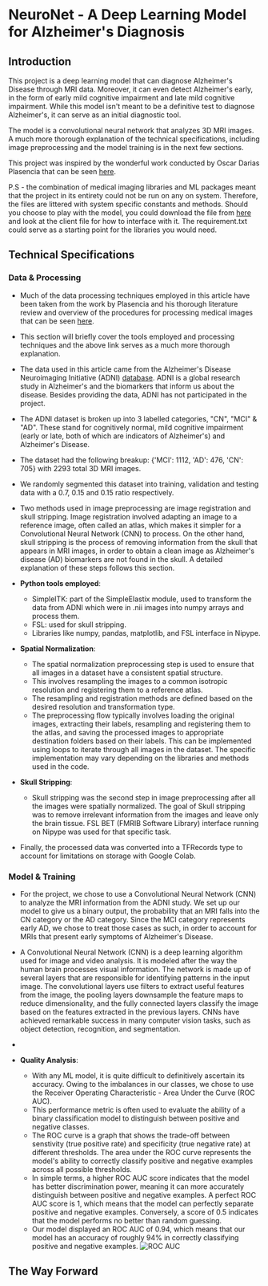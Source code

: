 # NeuroNet - A Deep Learning Model for Alzheimer's Diagnosis 

## Introduction

This project is a deep learning model that can diagnose Alzheimer's Disease through MRI data. Moreover, it can even detect Alzheimer's early, in the form of early mild cognitive impairment and late mild cognitive impairment. While this model isn't meant to be a definitive test to diagnose Alzheimer's, it can serve as an initial diagnostic tool. 

The model is a convolutional neural network that analyzes 3D MRI images. A much more thorough explanation of the technical specifications, including image preprocessing and the model training is in the next few sections.

This project was inspired by the wonderful work conducted by Oscar Darias Plasencia that can be seen [here](https://towardsdatascience.com/alzheimer-diagnosis-with-deep-learning-a-survey-265406fa542a). 

P.S - the combination of medical imaging libraries and ML packages meant that the project in its entirety could not be run on any on system. Therefore, the files are littered with system specific constants and methods. Should you choose to play with the model, you could download the file from [here]() and look at the client file for how to interface with it. The requirement.txt could serve as a starting point for the libraries you would need.

## Technical Specifications

### Data & Processing

- Much of the data processing techniques employed in this article have been taken from the work by Plasencia and his thorough literature review and overview of the procedures for processing medical images that can be seen [here](https://towardsdatascience.com/alzheimer-diagnosis-with-deep-learning-data-preprocessing-4521d6e6ebeb). 
- This section will briefly cover the tools employed and processing techniques and the above link serves as a much more thorough explanation.  
- The data used in this article came from the Alzheimer's Disease Neuroimaging Initiative (ADNI) [database](https://adni.loni.usc.edu/study-design/). ADNI is a global research study in Alzheimer's and the biomarkers that inform us about the disease. Besides providing the data, ADNI has not participated in the project. 
- The ADNI dataset is broken up into 3 labelled categories, "CN", "MCI" & "AD". These stand for cognitively normal, mild cognitive impairment (early or late, both of which are indicators of Alzheimer's) and Alzheimer's Disease.
- The dataset had the following breakup:
{'MCI': 1112, 'AD': 476, 'CN': 705} with 2293 total 3D MRI images. 
- We randomly segmented this dataset into training, validation and testing data with a 0.7, 0.15 and 0.15 ratio respectively.
- Two methods used in image preprocessing are image registration and skull stripping. Image registration involved adapting an image to a reference image, often called an atlas, which makes it simpler for a Convolutional Neural Network (CNN) to process. On the other hand, skull stripping is the process of removing information from the skull that appears in MRI images, in order to obtain a clean image as Alzheimer's disease (AD) biomarkers are not found in the skull. A detailed explanation of these steps follows this section. 
- **Python tools employed**: 
    - SimpleITK: part of the SimpleElastix module, used to transform the data from ADNI which were in .nii images into numpy arrays and process them.
    - FSL: used for skull stripping.
    - Libraries like numpy, pandas, matplotlib, and FSL interface in Nipype. 
- **Spatial Normalization**:
    - The spatial normalization preprocessing step is used to ensure that all images in a dataset have a consistent spatial structure.
    - This involves resampling the images to a common isotropic resolution and registering them to a reference atlas. 
    - The resampling and registration methods are defined based on the desired resolution and transformation type.
    - The preprocessing flow typically involves loading the original images, extracting their labels, resampling and registering them to the atlas, and saving the processed images to appropriate destination folders based on their labels. This can be implemented using loops to iterate through all images in the dataset. The specific implementation may vary depending on the libraries and methods used in the code.
- **Skull Stripping**:
    - Skull stripping was the second step in image preprocessing after all the images were spatially normalized. The goal of Skull stripping was to remove irrelevant information from the images and leave only the brain tissue. FSL BET (FMRIB Software Library) interface running on Nipype was used for that specific task. 

- Finally, the processed data was converted into a TFRecords type to account for limitations on storage with Google Colab.

### Model & Training

- For the project, we chose to use a Convolutional Neural Network (CNN) to analyze the MRI information from the ADNI study. We set up our model to give us a binary output, the probability that an MRI falls into the CN category or the AD category. Since the MCI category represents early AD, we chose to treat those cases as such, in order to account for MRIs that present early symptoms of Alzheimer's Disease.
- A Convolutional Neural Network (CNN) is a deep learning algorithm used for image and video analysis. It is modeled after the way the human brain processes visual information. The network is made up of several layers that are responsible for identifying patterns in the input image. The convolutional layers use filters to extract useful features from the image, the pooling layers downsample the feature maps to reduce dimensionality, and the fully connected layers classify the image based on the features extracted in the previous layers. CNNs have achieved remarkable success in many computer vision tasks, such as object detection, recognition, and segmentation.
- 

- **Quality Analysis**:
    - With any ML model, it is quite difficult to definitively ascertain its accuracy. Owing to the imbalances in our classes, we chose to use the Receiver Operating Characteristic - Area Under the Curve (ROC AUC). 
    - This performance metric is often used to evaluate the ability of a binary classification model to distinguish between positive and negative classes. 
    - The ROC curve is a graph that shows the trade-off between senstivity (true positive rate) and specificity (true negative rate) at different thresholds. The area under the ROC curve represents the model's ability to correctly classify positive and negative examples across all possible thresholds.
    - In simple terms, a higher ROC AUC score indicates that the model has better discrimination power, meaning it can more accurately distinguish between positive and negative examples. A perfect ROC AUC score is 1, which means that the model can perfectly separate positive and negative examples. Conversely, a score of 0.5 indicates that the model performs no better than random guessing.
    - Our model displayed an ROC AUC of 0.94, which means that our model has an accuracy of roughly 94% in correctly classifying positive and negative examples. 
    ![ROC AUC](https://github.com/srsavas42/IE3_ML/blob/main/roc_curve.png)







## The Way Forward